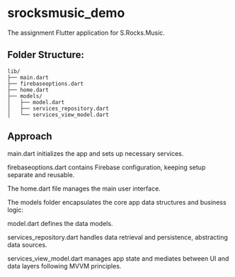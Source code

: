 # srocksmusic_demo

The assignment Flutter application for S.Rocks.Music.

## Folder Structure:
```plaintext
lib/
├── main.dart
├── firebaseoptions.dart
├── home.dart
├── models/
│   ├── model.dart
│   ├── services_repository.dart
│   └── services_view_model.dart
```

## Approach
main.dart initializes the app and sets up necessary services.

firebaseoptions.dart contains Firebase configuration, keeping setup separate and reusable.

The home.dart file manages the main user interface.

The models folder encapsulates the core app data structures and business logic:

model.dart defines the data models.

services_repository.dart handles data retrieval and persistence, abstracting data sources.

services_view_model.dart manages app state and mediates between UI and data layers following MVVM principles.
